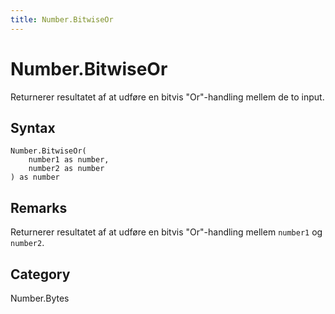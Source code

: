 ```yaml
---
title: Number.BitwiseOr
---
```


# Number.BitwiseOr


Returnerer resultatet af at udføre en bitvis &#34;Or&#34;-handling mellem de to input.


## Syntax

```powerquery
Number.BitwiseOr(
    number1 as number,
    number2 as number
) as number
```


## Remarks

Returnerer resultatet af at udføre en bitvis "Or"-handling mellem <code>number1</code> og <code>number2</code>.



## Category
Number.Bytes
